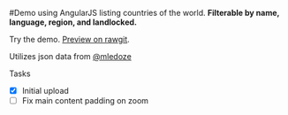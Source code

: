 #Demo using AngularJS listing countries of the world. 
**Filterable by name, language, region, and landlocked.**

Try the demo. [Preview on rawgit](https://rawgit.com/cdaley78/countries-angular-demo/master/index.html).

Utilizes json data from [@mledoze](https://github.com/mledoze/countries) 

Tasks
- [x] Initial upload
- [ ] Fix main content padding on zoom
